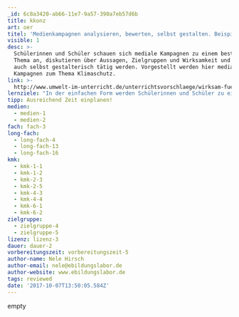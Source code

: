 ```yaml
---
_id: 6c8a3420-ab66-11e7-9a57-390a7eb57d6b
title: kkonz
art: oer
titel: 'Medienkampagnen analysieren, bewerten, selbst gestalten. Beispiel Klimaschutz'
visible: 1
desc: >-
  Schülerinnen und Schüler schauen sich mediale Kampagnen zu einem bestimmten
  Thema an, diskutieren über Aussagen, Zielgruppen und Wirksamkeit und können
  auch selbst gestalterisch tätig werden. Vorgestellt werden hier mediale
  Kampagnen zum Thema Klimaschutz.
link: >-
  http://www.umwelt-im-unterricht.de/unterrichtsvorschlaege/wirksam-fuer-den-klimaschutz-werben-wie-geht-das/
lernziele: "In der einfachen Form werden Schülerinnen und Schüler zu einer kritischen Reflexion mit medialen Kampagnen befähigt. Bei mehr Zeit und entsprechender technischer Infrastruktur können auch eigene Gestaltungen versucht werden, womit zudem aktive Mediengestaltung gelernt wird. \r\nDie Unterrichtseinheit ist nicht auf das Thema 'Klimaschutz' begrenzt. Ausgewählt werden können Kampagnen zu unterschiedlichen Themen. Sehr gut können auch Schülerinnen und Schüler in die Themenauswahl einbezogen werden."
tipp: Ausreichend Zeit einplanen!
medien:
  - medien-1
  - medien-2
fach: fach-3
long-fach:
  - long-fach-4
  - long-fach-13
  - long-fach-16
kmk:
  - kmk-1-1
  - kmk-1-2
  - kmk-2-3
  - kmk-2-5
  - kmk-4-3
  - kmk-4-4
  - kmk-6-1
  - kmk-6-2
zielgruppe:
  - zielgruppe-4
  - zielgruppe-5
lizenz: lizenz-3
dauer: dauer-2
vorbereitungszeit: vorbereitungszeit-5
author-name: Nele Hirsch
author-email: nele@ebildungslabor.de
author-website: www.ebildungslabor.de
tags: reviewed
date: '2017-10-07T13:50:05.584Z'
---
```

empty
